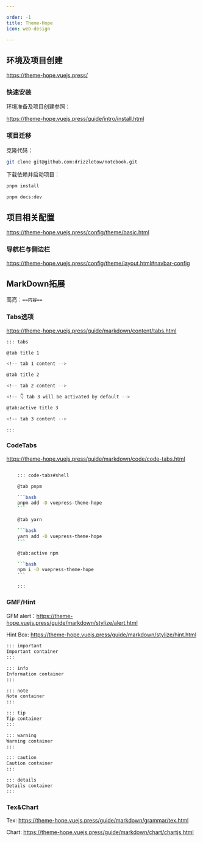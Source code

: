 ```yaml
---

order: -1
title: Theme-Hope
icon: web-design

---
```




## 环境及项目创建

https://theme-hope.vuejs.press/

### 快速安装

环境准备及项目创建参照：

https://theme-hope.vuejs.press/guide/intro/install.html


### 项目迁移

克隆代码：
```bash
git clone git@github.com:drizzletow/notebook.git
```

下载依赖并启动项目：

```bash
pnpm install

pnpm docs:dev
```


## 项目相关配置

https://theme-hope.vuejs.press/config/theme/basic.html

### 导航栏与侧边栏

https://theme-hope.vuejs.press/config/theme/layout.html#navbar-config


## MarkDown拓展

高亮：`==内容==`

### Tabs选项

https://theme-hope.vuejs.press/guide/markdown/content/tabs.html

```bash
::: tabs

@tab title 1

<!-- tab 1 content -->

@tab title 2

<!-- tab 2 content -->

<!-- 👇 tab 3 will be activated by default -->

@tab:active title 3

<!-- tab 3 content -->

:::

```


### CodeTabs

https://theme-hope.vuejs.press/guide/markdown/code/code-tabs.html

```bash

    ::: code-tabs#shell

    @tab pnpm

    ```bash
    pnpm add -D vuepress-theme-hope
    ```

    @tab yarn

    ```bash
    yarn add -D vuepress-theme-hope
    ```

    @tab:active npm

    ```bash
    npm i -D vuepress-theme-hope
    ```

    :::
```



### GMF/Hint

GFM alert：https://theme-hope.vuejs.press/guide/markdown/stylize/alert.html

Hint Box: https://theme-hope.vuejs.press/guide/markdown/stylize/hint.html

```bash
::: important
Important container
:::

::: info
Information container
:::

::: note
Note container
:::

::: tip
Tip container
:::

::: warning
Warning container
:::

::: caution
Caution container
:::

::: details
Details container
:::
```


### Tex&Chart

Tex: https://theme-hope.vuejs.press/guide/markdown/grammar/tex.html

Chart: https://theme-hope.vuejs.press/guide/markdown/chart/chartjs.html